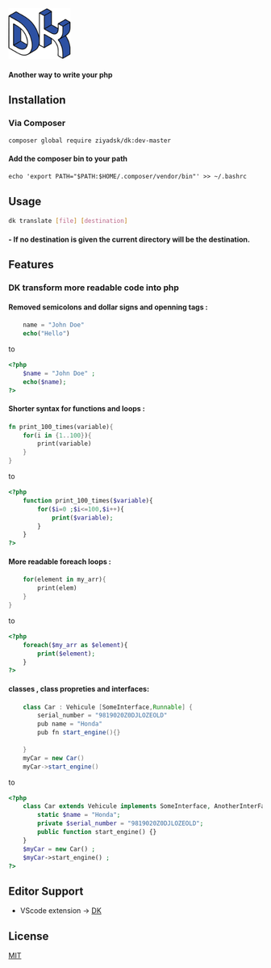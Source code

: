 <img src="DK_img.png" height="100">

#### Another way to write your php

## Installation 

### Via Composer 
    composer global require ziyadsk/dk:dev-master
#### Add the composer bin to your path
    echo 'export PATH="$PATH:$HOME/.composer/vendor/bin"' >> ~/.bashrc

## Usage 
```bash
dk translate [file] [destination]
```
#### - If no destination is given the current directory will be the destination.

## Features
### **DK** transform more readable code into php 
#### Removed semicolons and dollar signs and openning tags :
```php
    name = "John Doe"
    echo("Hello")
```
to 

```php
<?php
    $name = "John Doe" ; 
    echo($name);
?>
```
#### Shorter syntax for functions and loops :
```rust
fn print_100_times(variable){
    for(i in {1..100}){
        print(variable)
    }
}
```
to 

```php
<?php
    function print_100_times($variable){
        for($i=0 ;$i<=100,$i++){
            print($variable);
        }
    }
?>
```
#### More readable foreach loops :
```rust
    for(element in my_arr){
        print(elem)
    }
}
```
to 

```php
<?php
    foreach($my_arr as $element){
        print($element);
    }
?>
```
#### classes , class propreties and interfaces:

```java
    class Car : Vehicule [SomeInterface,Runnable] {
        serial_number = "9819020Z0DJLOZEOLD"
        pub name = "Honda"
        pub fn start_engine(){}
      
    }
    myCar = new Car()
    myCar->start_engine() 
```
to 

```php
<?php
    class Car extends Vehicule implements SomeInterface, AnotherInterFace {
        static $name = "Honda";
        private $serial_number = "9819020Z0DJLOZEOLD";
        public function start_engine() {}
    }
    $myCar = new Car() ; 
    $myCar->start_engine() ; 
?>
```
## Editor Support
- VScode extension -> [DK](https://marketplace.visualstudio.com/items?itemName=ziyadsk.DK)

## License
[MIT]()